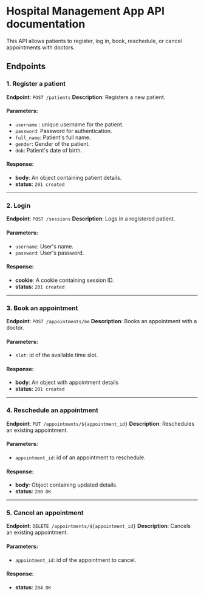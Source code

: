# Hospital Management App API documentation

This API allows patients to register, log in, book, reschedule, or cancel appointments with doctors.

## **Endpoints**

### 1. Register a patient

**Endpoint**: `POST /patients`
**Description**: Registers a new patient.

#### Parameters:

- `username` : unique username for the patient.
- `password`: Password for authentication.
- `full_name`: Patient's full name.
- `gender`: Gender of the patient.
- `dob`: Patient's date of birth.

#### Response:

- **body**: An object containing patient details.
- **status**: `201 created`

---

### 2. Login

**Endpoint**: `POST /sessions`
**Description**: Logs in a registered patient.

#### Parameters:

- `username`: User's name.
- `password`: User's password.

#### Response:

- **cookie**: A cookie containing session ID.
- **status**: `201 created`

---

### 3. Book an appointment

**Endpoint**: `POST /appointments/me`
**Description**: Books an appointment with a doctor.

#### Parameters:

- `slot`: id of the available time slot.

#### Response:

- **body**: An object with appointment details
- **status**: `201 created`

---

### 4. Reschedule an appointment

**Endpoint**: `PUT /appointments/${appointment_id}`
**Description**: Reschedules an existing appointment.

#### Parameters:

- `appointment_id`: id of an appointment to reschedule.

#### Response:

- **body**: Object containing updated details.
- **status**: `200 OK`

---

### 5. Cancel an appointment

**Endpoint**: `DELETE /appointments/${appointment_id}`
**Description**: Cancels an existing appointment.

#### Parameters:

- `appointment_id`: id of the appointment to cancel.

#### Response:

- **status**: `204 OK`
